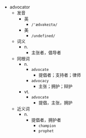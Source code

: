 - advocator
  - 发音
    - 英
      - `/'ædvəkeɪtə/`
    - 美
      - `/undefined/`
  - 词义
    - n.
      - 主张者，倡导者
  - 同根词
    - n.
      - `advocate`
        - 提倡者；支持者；律师
      - `advocacy`
        - 主张；拥护；辩护
    - vt.
      - `advocate`
        - 提倡，主张，拥护
  - 近义词
    - n.
      - 提倡者，拥护者
        - `champion`
        - `prophet`
